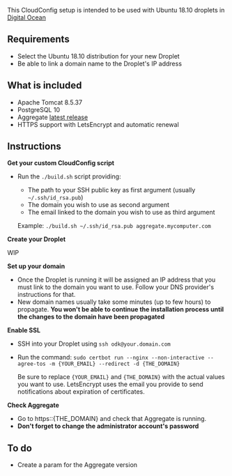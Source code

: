 This CloudConfig setup is intended to be used with Ubuntu 18.10 droplets in [Digital Ocean](https://cloud.digitalocean.com)

## Requirements

- Select the Ubuntu 18.10 distribution for your new Droplet
- Be able to link a domain name to the Droplet's IP address

## What is included

- Apache Tomcat 8.5.37
- PostgreSQL 10
- Aggregate [latest release](https://github.com/opendatakit/aggregate/releases)
- HTTPS support with LetsEncrypt and automatic renewal
  
## Instructions

**Get your custom CloudConfig script**

- Run the `./build.sh` script providing:
  - The path to your SSH public key as first argument (usually `~/.ssh/id_rsa.pub`)
  - The domain you wish to use as second argument
  - The email linked to the domain you wish to use as third argument

  Example: `./build.sh ~/.ssh/id_rsa.pub aggregate.mycomputer.com`

**Create your Droplet**  

WIP

**Set up your domain**

- Once the Droplet is running it will be assigned an IP address that you must link to the domain you want to use. Follow your DNS provider's instructions for that.
- New domain names usually take some minutes (up to few hours) to propagate. **You won't be able to continue the installation process until the changes to the domain have been propagated**

**Enable SSL**

- SSH into your Droplet using `ssh odk@your.domain.com`
- Run the command: `sudo certbot run --nginx --non-interactive --agree-tos -m {YOUR_EMAIL} --redirect -d {THE_DOMAIN}`

  Be sure to replace `{YOUR_EMAIL}` and `{THE_DOMAIN}` with the actual values you want to use. LetsEncrypt uses the email you provide to send notifications about expiration of certificates.
  
**Check Aggregate**

- Go to https::{THE_DOMAIN} and check that Aggregate is running.
- **Don't forget to change the administrator account's password**

## To do

- Create a param for the Aggregate version
